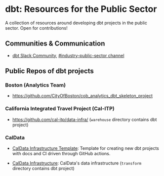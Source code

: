 # dbt: Resources for the Public Sector
A collection of resources around developing dbt projects in the public sector. Open for contributions!

## Communities & Communication

- [dbt Slack Community](https://www.getdbt.com/community/join-the-community), [#industry-public-sector channel](https://getdbt.slack.com/archives/C05MNU6QB5L)

## Public Repos of dbt projects

### Boston (Analytics Team)

- https://github.com/CityOfBoston/cob_analytics_dbt_skeleton_project

### California Integrated Travel Project (Cal-ITP)

- https://github.com/cal-itp/data-infra/ (`warehouse` directory contains dbt project)

### CalData

- [CalData Infrastructure Template](https://github.com/cagov/caldata-infrastructure-template):
  Template for creating new dbt projects with docs and CI driven through GitHub actions.

- [CalData Infrastructure](https://github.com/cagov/data-infrastructure):
  CalData's data infrastructure (`transform` directory contains dbt project)

